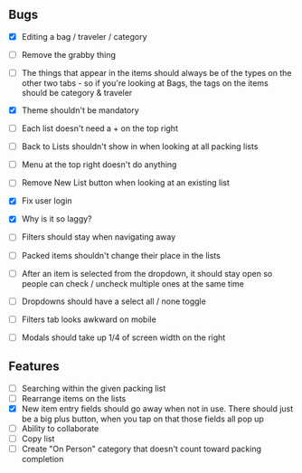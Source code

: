 ## Bugs
- [x] Editing a bag / traveler / category
- [ ] Remove the grabby thing
- [ ] The things that appear in the items should always be of the types on the other two tabs - so if you're looking at Bags, the tags on the items should be category & traveler
- [x] Theme shouldn't be mandatory
- [ ] Each list doesn't need a + on the top right
- [ ] Back to Lists shouldn't show in when looking at all packing lists
- [ ] Menu at the top right doesn't do anything
- [ ] Remove New List button when looking at an existing list
- [x] Fix user login
- [x] Why is it so laggy?
- [ ] Filters should stay when navigating away
- [ ] Packed items shouldn't change their place in the lists
- [ ] After an item is selected from the dropdown, it should stay open so people can check / uncheck multiple ones at the same time
- [ ] Dropdowns should have a select all / none toggle
- [ ] Filters tab looks awkward on mobile
- [ ] Modals should take up 1/4 of screen width on the right


## Features
- [ ] Searching within the given packing list
- [ ] Rearrange items on the lists
- [x] New item entry fields should go away when not in use. There should just be a big plus button, when you tap on that those fields all pop up
- [ ] Ability to collaborate
- [ ] Copy list
- [ ] Create "On Person" category that doesn't count toward packing completion
